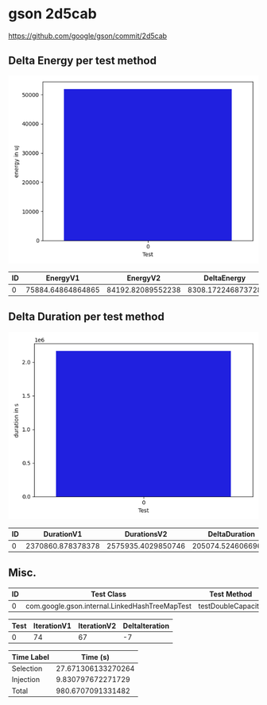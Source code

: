 # gson 2d5cab


https://github.com/google/gson/commit/2d5cab



## Delta Energy per test method

![](./gson_delta_energy_0_v.png)


| ID | EnergyV1 | EnergyV2 | DeltaEnergy | σ |
| --- | --- | --- | --- | --- |
| 0 | 75884.64864864865 | 84192.82089552238 | 8308.172246873728 | 56876.238643460805 | 60774.69073428937 |

## Delta Duration per test method

![](./gson_delta_duration_0_v.png)


| ID | DurationV1 | DurationsV2 | DeltaDuration |
| --- | --- | --- | --- |
| 0 | 2370860.878378378 | 2575935.4029850746 | 205074.52460669633 |

## Misc.

| ID | Test Class | Test Method |
| --- | --- | --- |
| 0 | com.google.gson.internal.LinkedHashTreeMapTest | testDoubleCapacity |




| Test | IterationV1 | IterationV2 | DeltaIteration |
| --- | --- | --- | --- |
| 0 | 74 | 67 | -7 |



| Time Label | Time (s) |
| --- | --- |
| Selection | 27.671306133270264 |
| Injection | 9.830797672271729 |
| Total | 980.6707091331482 |


